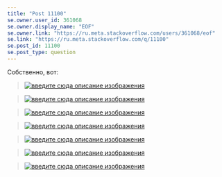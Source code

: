 ```yaml
---
title: "Post 11100"
se.owner.user_id: 361068
se.owner.display_name: "EOF"
se.owner.link: "https://ru.meta.stackoverflow.com/users/361068/eof"
se.link: "https://ru.meta.stackoverflow.com/q/11100"
se.post_id: 11100
se.post_type: question
---
```

<p>Собственно, вот:</p>
<blockquote>
<p><a href="https://i.stack.imgur.com/Yzcel.png" rel="nofollow noreferrer"><img src="https://i.stack.imgur.com/Yzcel.png" alt="введите сюда описание изображения" /></a></p>
</blockquote>
<blockquote>
<p><a href="https://i.stack.imgur.com/hMnyd.png" rel="nofollow noreferrer"><img src="https://i.stack.imgur.com/hMnyd.png" alt="введите сюда описание изображения" /></a></p>
</blockquote>
<blockquote>
<p><a href="https://i.stack.imgur.com/9PQiC.png" rel="nofollow noreferrer"><img src="https://i.stack.imgur.com/9PQiC.png" alt="введите сюда описание изображения" /></a></p>
</blockquote>
<blockquote>
<p><a href="https://i.stack.imgur.com/uuRD8.png" rel="nofollow noreferrer"><img src="https://i.stack.imgur.com/uuRD8.png" alt="введите сюда описание изображения" /></a></p>
</blockquote>
<blockquote>
<p><a href="https://i.stack.imgur.com/Dwzog.png" rel="nofollow noreferrer"><img src="https://i.stack.imgur.com/Dwzog.png" alt="введите сюда описание изображения" /></a></p>
</blockquote>
<blockquote>
<p><a href="https://i.stack.imgur.com/JMst6.png" rel="nofollow noreferrer"><img src="https://i.stack.imgur.com/JMst6.png" alt="введите сюда описание изображения" /></a></p>
</blockquote>
<blockquote>
<p><a href="https://i.stack.imgur.com/Rtovd.png" rel="nofollow noreferrer"><img src="https://i.stack.imgur.com/Rtovd.png" alt="введите сюда описание изображения" /></a></p>
</blockquote>
